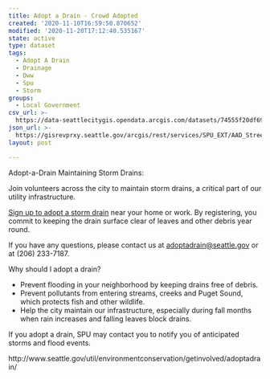 ```yaml
---
title: Adopt a Drain - Crowd Adopted
created: '2020-11-10T16:59:50.870652'
modified: '2020-11-20T17:12:40.535167'
state: active
type: dataset
tags:
  - Adopt A Drain
  - Drainage
  - Dww
  - Spu
  - Storm
groups:
  - Local Government
csv_url: >-
  https://data-seattlecitygis.opendata.arcgis.com/datasets/74555f20df694d88b325e870512cc1a7_3.csv?outSR=%7B%22latestWkid%22%3A2926%2C%22wkid%22%3A2926%7D
json_url: >-
  https://gisrevprxy.seattle.gov/arcgis/rest/services/SPU_EXT/AAD_Street_Drains/MapServer/3
layout: post

---
```

Adopt-a-Drain
Maintaining Storm Drains:
<p>Join volunteers across the city to maintain storm drains, a critical part of our utility infrastructure.</p>
<p><a href='http://www.seattle.gov/util/EnvironmentConservation/GetInvolved/AdoptaDrain/Adopt-a-DrainSignup/index.htm' target=''>Sign up to adopt a storm drain</a> near your home or work. By registering, you commit to keeping the drain surface clear of leaves and other debris year round.</p>
<p>If you have any questions, please contact us at <a href='mailto:adoptadrain@seattle.gov' target=''>adoptadrain@seattle.gov</a> or at (206) 233-7187.</p>
Why should I adopt a drain?
<ul><li>Prevent flooding in your neighborhood by keeping drains free of debris.</li><li>Prevent pollutants from entering streams, creeks and Puget Sound, which protects fish and other wildlife.</li><li>Help the city maintain our infrastructure, especially during fall months when rain increases and falling leaves block drains.</li></ul>
<p>If you adopt a drain, SPU may contact you to notify you of anticipated storms and flood events.</p>http://www.seattle.gov/util/environmentconservation/getinvolved/adoptadrain/
